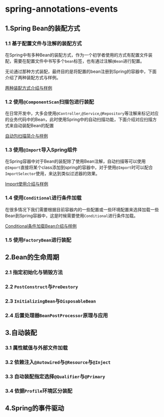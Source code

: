 # spring-annotations-events

## 1.Spring Bean的装配方式

### 1.1 基于配置文件与注解的装配方式

在Spring中有多种Bean的装配方式，作为一个初学者使用的方式有配置文件装配，需要在配置文件中书写多个`bean`标签，也有通过注解`@Bean`进行配置。

无论通过那种方式装配，最终目的是将配置的bean注册到Spring的容器中，下面介绍了两种装配方式与样例。

[两种装配方式介绍与样例](book/spring-bean-config.md)

### 1.2 使用`@ComponentScan`扫描包进行装配

在日常开发中，大多会使用`@Controller`,`@Service`,`@Repository`等注解来标记对应的业务代码中的Bean，此时使用Spring中的自动扫描功能，下面介绍对应扫描方式来自动装配Bean的配置

[自动包扫描简介与样例](book/spring-component-scan.md)


### 1.3 使用`@Import`导入Spring组件

在Spring容器中对于Bean的装配除了使用Bean注解，自动扫描等可以使用`@Import`直接将某个class添加到spring的容器中，对于使用`@Import`时可以配合`ImportSelector`使用，来达到类似过滤器的效果。

[Import使用介绍与样例](book/spring-imports.md)

### 1.4 使用`Conditional`进行条件加载

在很多情况下我们需要根据目前容器内的一些配置或一些环境配置来选择加载一些Bean到Spring容器中，这是时候需要使用`Conditional`进行条件加载。

[Conditional条件加载Bean介绍与样例](book/spring-conditional.md)

### 1.5 使用`FactoryBean`进行装配

## 2.Bean的生命周期

### 2.1 指定初始化与销毁方法

### 2.2 `PostConstruct`与`PreDestory`

### 2.3 `InitializingBean`与`DisposableBean`

### 2.4 后置处理器`BeanPostProcessor`原理与应用


## 3.自动装配

### 3.1 属性赋值与外部文件加载

### 3.2 依赖注入`@Autowired`与`@Resource`与`@Inject`

### 3.3 自动装配指定选择`@Qualifier`与`@Primary`

### 3.4 依据`Profile`环境区分装配


## 4.Spring的事件驱动